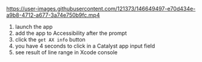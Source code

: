 https://user-images.githubusercontent.com/121373/146649497-e70d434e-a9b8-4712-a677-3a74e750b9fc.mp4

1. launch the app
2. add the app to Accessibility after the prompt
3. click the `get AX info` button
4. you have 4 seconds to click in a Catalyst app input field
5. see result of line range in Xcode console
